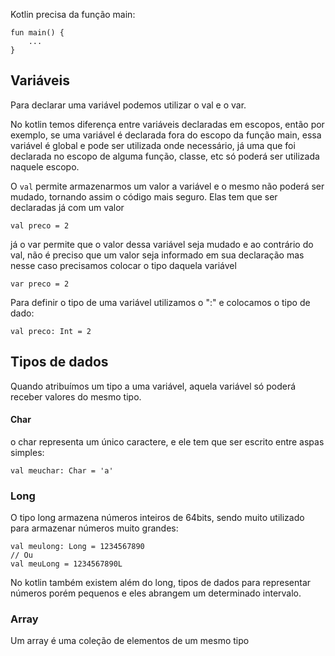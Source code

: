 Kotlin precisa da função main:
```
fun main() {
	...
}
```

## Variáveis
Para declarar uma variável podemos utilizar o val  e o var.

No kotlin temos diferença entre variáveis declaradas em escopos, então por exemplo, se uma variável é declarada fora do escopo da função main, essa variável é global e pode ser utilizada onde necessário, já uma que foi declarada no escopo de alguma função, classe, etc só poderá ser utilizada naquele escopo.

O `val`  permite armazenarmos um valor a variável e o mesmo não poderá ser mudado, tornando assim o código mais seguro. Elas tem que ser declaradas já com um valor
``` 
val preco = 2
```

já o var permite que o valor dessa variável seja mudado e ao contrário do val, não é preciso que um valor seja informado em sua declaração mas nesse caso precisamos colocar o tipo daquela variável
``` 
var preco = 2
```

Para definir o tipo de uma variável utilizamos o ":" e colocamos o tipo de dado:
```
val preco: Int = 2
```

## Tipos de dados
Quando atribuímos um tipo a uma variável, aquela variável só poderá receber valores do mesmo tipo.
#### Char
o char representa um único caractere, e ele tem que ser escrito entre aspas simples:
``` 
val meuchar: Char = 'a'
```

### Long
O tipo long armazena números inteiros de 64bits, sendo muito utilizado para armazenar números muito grandes:
```
val meulong: Long = 1234567890
// Ou
val meuLong = 1234567890L
``` 

No kotlin também existem além do long, tipos de dados para representar números porém pequenos e eles abrangem um determinado intervalo.

### Array
Um array é uma coleção de elementos de um mesmo tipo


